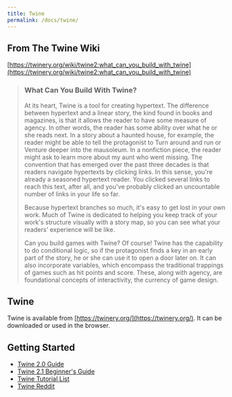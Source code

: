 ```yaml
---
title: Twine
permalink: /docs/twine/
---
```


## From The Twine Wiki
[https://twinery.org/wiki/twine2:what_can_you_build_with_twine](https://twinery.org/wiki/twine2:what_can_you_build_with_twine)

> ### What Can You Build With Twine?
> At its heart, Twine is a tool for creating hypertext. The difference between hypertext and a linear story, the kind found in books and magazines, is that it allows the reader to have some measure of agency. In other words, the reader has some ability over what he or she reads next. In a story about a haunted house, for example, the reader might be able to tell the protagonist to Turn around and run or Venture deeper into the mausoleum. In a nonfiction piece, the reader might ask to learn more about my aunt who went missing. The convention that has emerged over the past three decades is that readers navigate hypertexts by clicking links. In this sense, you're already a seasoned hypertext reader. You clicked several links to reach this text, after all, and you've probably clicked an uncountable number of links in your life so far.  
>
>Because hypertext branches so much, it's easy to get lost in your own work. Much of Twine is dedicated to helping you keep track of your work's structure visually with a story map, so you can see what your readers' experience will be like.  
>
>Can you build games with Twine? Of course! Twine has the capability to do conditional logic, so if the protagonist finds a key in an early part of the story, he or she can use it to open a door later on. It can also incorporate variables, which encompass the traditional trappings of games such as hit points and score. These, along with agency, are foundational concepts of interactivity, the currency of game design.  


## Twine

Twine is available from [https://twinery.org/](https://twinery.org/). It can be downloaded or used in the browser.

## Getting Started

* [Twine 2.0 Guide](https://twinery.org/wiki/twine2:guide)  
* [Twine 2.1 Beginner's Guide](http://www.adamhammond.com/twineguide/)  
* [Twine Tutorial List](https://www.reddit.com/r/twinegames/comments/au74yc/collection_of_tutorials_ive_found_useful_while/)
* [Twine Reddit](https://www.reddit.com/r/twinegames/)


